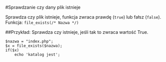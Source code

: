 #Sprawdzanie czy dany plik istnieje

Sprawdza czy plik istnieje, funkcja zwraca prawdę (`true`) lub fałsz (`false`).
Funkcja: `file_exists(/* Nazwa */)`

##Przykład:
Sprawdza czy istnieje, jeśli tak to zwraca wartość True.

	$nazwa = "index.php";
	$x = file_exists($nazwa);
	if($x)
		echo 'katalog jest';
